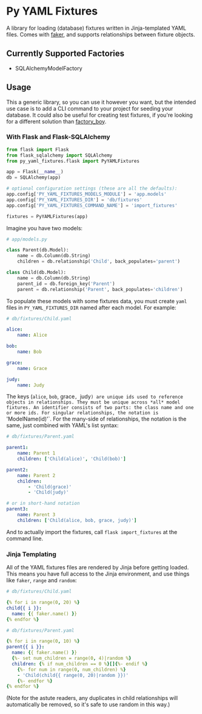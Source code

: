 # Py YAML Fixtures

A library for loading (database) fixtures written in Jinja-templated YAML files. Comes with [faker](http://faker.readthedocs.io/en/master/), and supports relationships between fixture objects.

## Currently Supported Factories

* SQLAlchemyModelFactory

## Usage

This a generic library, so you can use it however you want, but the intended use case is to add a CLI command to your project for seeding your database. It could also be useful for creating test fixtures, if you're looking for a different solution than [factory_boy](https://factoryboy.readthedocs.io/en/latest/). 

### With Flask and Flask-SQLAlchemy

```python
from flask import Flask
from flask_sqlalchemy import SQLAlchemy
from py_yaml_fixtures.flask import PyYAMLFixtures

app = Flask(__name__)
db = SQLAlchemy(app)

# optional configuration settings (these are all the defaults):
app.config['PY_YAML_FIXTURES_MODELS_MODULE'] = 'app.models'
app.config['PY_YAML_FIXTURES_DIR'] = 'db/fixtures'
app.config['PY_YAML_FIXTURES_COMMAND_NAME'] = 'import_fixtures'

fixtures = PyYAMLFixtures(app)
```

Imagine you have two models:

```python
# app/models.py

class Parent(db.Model):
    name = db.Column(db.String)
    children = db.relationship('Child', back_populates='parent')

class Child(db.Model):
    name = db.Column(db.String)
    parent_id = db.foreign_key('Parent')
    parent = db.relationship('Parent', back_populates='children')
```

To populate these models with some fixtures data, you must create `yaml` files in `PY_YAML_FIXTURES_DIR` named after each model. For example:

```yaml
# db/fixtures/Child.yaml

alice:
    name: Alice

bob:
    name: Bob

grace:
    name: Grace

judy:
    name: Judy
```

The keys (`alice`, `bob`, grace`, `judy`) are unique ids used to reference objects in relationships. They must be unique across *all* model fixtures. An identifier consists of two parts: the class name and one or more ids. For singular relationships, the notation is `'ModelName(id)'`. For the many-side of relationships, the notation is the same, just combined with YAML's list syntax:

```yaml
# db/fixtures/Parent.yaml

parent1:
    name: Parent 1
    children: ['Child(alice)', 'Child(bob)']

parent2:
    name: Parent 2
    children:
        - 'Child(grace)'
        - 'Child(judy)'

# or in short-hand notation
parent3:
    name: Parent 3
    children: ['Child(alice, bob, grace, judy)']
```

And to actually import the fixtures, call `flask import_fixtures` at the command line.

### Jinja Templating

All of the YAML fixtures files are rendered by Jinja before getting loaded. This means you have full access to the Jinja environment, and use things like `faker`, `range` and `random`:

```yaml
# db/fixtures/Child.yaml

{% for i in range(0, 20) %}
child{{ i }}:
  name: {{ faker.name() }}
{% endfor %}
```

```yaml
# db/fixtures/Parent.yaml

{% for i in range(0, 10) %}
parent{{ i }}:
  name: {{ faker.name() }}
  {%- set num_children = range(0, 4)|random %}
  children: {% if num_children == 0 %}[]{%- endif %}
    {%- for num in range(0, num_children) %}
    - 'Child(child{{ range(0, 20)|random }})'
    {%- endfor %}
{% endfor %}
```

(Note for the astute readers, any duplicates in child relationships will automatically be removed, so it's safe to use random in this way.)
